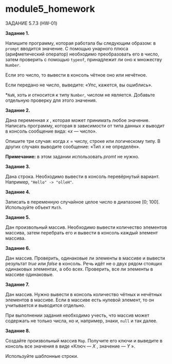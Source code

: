 # module5_homework

ЗАДАНИЕ 5.7.3 (HW-01)

**Задание 1.**

Напишите программу, которая работала бы следующим образом: в `prompt` вводится значение. С помощью унарного плюса (арифметический оператор) необходимо преобразовать его в число, затем проверить с помощью `typeof`, принадлежит ли оно к множеству `Number`.

Если это число, то вывести в консоль чётное оно или нечётное.

Если передано не число, выведите: «Упс, кажется, вы ошиблись».

*`NaN`, хоть и относится к типу `Number`, числом не является. Добавьте отдельную проверку для этого значения.


**Задание 2.**

Дана переменная  *x* , которая может принимать любое значение. Написать программу, которая в зависимости от типа данных *x* выводит в консоль сообщение вида: «*x* — число».

Опишите три случая: когда *х* = числу, строке или логическому типу. В других случаях выводите сообщение: «Тип *x* не определён».

**Примечание:** в этом задании использовать *promt* не нужно.


**Задание 3.**

Дана строка. Необходимо вывести в консоль перевёрнутый вариант. Например, `"Hello" -> "olleH"`.


**Задание 4.**

Записать в переменную случайное целое число в диапазоне [0; 100]. Используйте объект `Math`.


**Задание 5.**

Дан произвольный массив. Необходимо вывести количество элементов массива, затем перебрать его и вывести в консоль каждый элемент массива.


**Задание 6.**

Дан массив. Проверить, одинаковые ли элементы в массиве и вывести результат *true* или *false* в консоль. Речь идёт не о двух рядом стоящих одинаковых элементах, а обо всех. Проверить, все ли элементы в массиве одинаковые.


**Задание 7.**

Дан массив. Нужно вывести в консоль количество чётных и нечётных элементов в массиве. Если в массиве есть нулевой элемент, то он учитывается и выводится отдельно.

При выполнении задания необходимо учесть, что массив может содержать не только числа, но и, например, знаки, `null` и так далее.


**Задание 8.**

Создайте произвольный массив `Map`. Получите его ключи и выведите в консоль все значения в виде «Ключ —  *Х* , значение —  *Y* ».

Используйте шаблонные строки.
